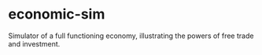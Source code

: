 # economic-sim

Simulator of a full functioning economy, illustrating the powers of free trade and investment.
